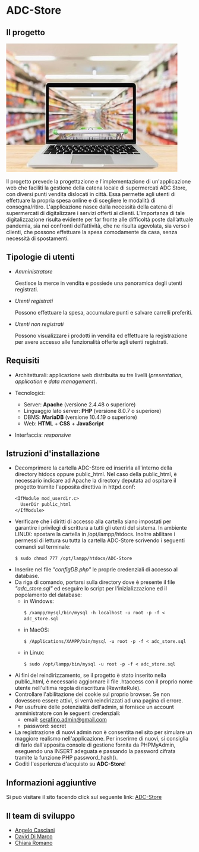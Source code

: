 # ADC-Store

## Il progetto

![main](READMEimages/main.jpg)

Il progetto prevede la progettazione e l'implementazione di un'applicazione web che faciliti la gestione della catena locale di supermercati ADC Store, con diversi punti vendita dislocati in città. 
Essa permette agli utenti di effettuare la propria spesa online e di scegliere le modalità di consegna/ritiro.
L'applicazione nasce dalla necessità della catena di supermercati di digitalizzare i servizi offerti ai clienti. L’importanza di tale digitalizzazione risulta evidente per far fronte alle difficoltà poste dall’attuale pandemia, sia nei confronti dell’attività, che ne risulta agevolata, sia verso i clienti, che possono effettuare la spesa comodamente da casa, senza necessità di spostamenti.

## Tipologie di utenti

- *Amministratore*

	Gestisce la merce in vendita e possiede una panoramica degli utenti registrati.

- *Utenti registrati*

	Possono effettuare la spesa, accumulare punti e salvare carrelli preferiti.

- *Utenti non registrati*

	Possono visualizzare i prodotti in vendita ed effettuare la registrazione per avere accesso alle funzionalità offerte agli utenti registrati.

## Requisiti

- Architetturali: applicazione web distribuita su tre livelli (*presentation*, *application* e *data management*).

- Tecnologici: 
	- Server: **Apache** (versione 2.4.48 o superiore)
	- Linguaggio lato server: **PHP** (versione 8.0.7 o superiore)
	- DBMS: **MariaDB** (versione 10.4.19 o superiore)
	- Web: **HTML** + **CSS** + **JavaScript**

- Interfaccia: *responsive*

## Istruzioni d'installazione
- Decomprimere la cartella ADC-Store ed inserirla all'interno della directory htdocs oppure public_html. Nel caso della public_html, è necessario indicare ad Apache la directory deputata ad ospitare il progetto tramite l'apposita direttiva in httpd.conf:
  ```
  <IfModule mod_userdir.c>
  	UserDir public_html
  </IfModule>
  ```
- Verificare che i diritti di accesso alla cartella siano impostati per garantire i privilegi di scrittura a tutti gli utenti del sistema. 
  In ambiente LINUX: spostare la cartella in /opt/lampp/htdocs. Inoltre abilitare i permessi di lettura su tutta la cartella ADC-Store scrivendo i seguenti comandi sul terminale:
  ```
  $ sudo chmod 777 /opt/lampp/htdocs/ADC-Store
  ```
- Inserire nel file *"configDB.php"* le proprie credenziali di accesso al database.
- Da riga di comando, portarsi sulla directory dove è presente il file *"adc_store.sql"* ed eseguire lo script per l'inizializzazione ed il popolamento del database:
	- in Windows:
	  ```
	  $ /xampp/mysql/bin/mysql -h localhost -u root -p -f < adc_store.sql
	  ```
	- in MacOS:
	  ```
	  $ /Applications/XAMPP/bin/mysql -u root -p -f < adc_store.sql
	  ```
	- in Linux:
	  ```
	  $ sudo /opt/lampp/bin/mysql -u root -p -f < adc_store.sql
	  ```
- Ai fini del reindirizzamento, se il progetto è stato inserito nella public_html, è necessario aggiornare il file .htaccess con il proprio nome utente nell'ultima regola di riscrittura (RewriteRule).
- Controllare l'abilitazione dei cookie sul proprio browser. Se non dovessero essere attivi, si verrà reindirizzati ad una pagina di errore.
- Per usufruire delle potenzialità dell'admin, si fornisce un account amministratore con le seguenti credenziali:
  - email: serafino.admin@gmail.com
  - password: secret
- La registrazione di nuovi admin non è consentita nel sito per simulare un maggiore realismo nell'applicazione. Per inserirne di nuovi, si consiglia di farlo dall'apposita console di gestione fornita da PHPMyAdmin, eseguendo una INSERT adeguata e passando la password cifrata tramite la funzione PHP password_hash().
- Goditi l'esperienza d'acquisto su **ADC-Store**!

## Informazioni aggiuntive
Si può visitare il sito facendo click sul seguente link: [ADC-Store](https://adcstore.altervista.org/)

## Il team di sviluppo

- [Angelo Casciani](https://github.com/AngeloC99)
- [David Di Marco](https://github.com/david99686)
- [Chiara Romano](https://github.com/Chiara-R) 



